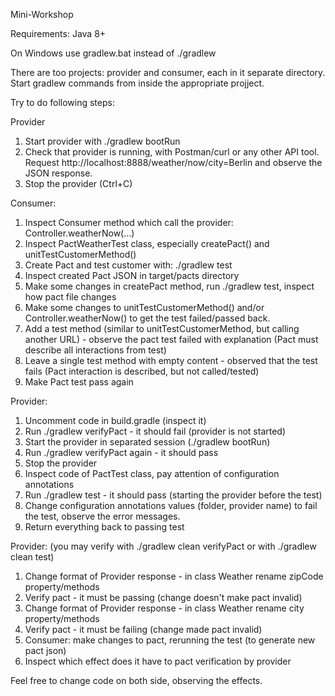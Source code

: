 Mini-Workshop

Requirements:
Java 8+

On Windows use gradlew.bat instead of ./gradlew

There are too projects: provider and consumer, each in it separate directory.
Start gradlew commands from inside the appropriate projject.

Try to do following steps:

Provider
1. Start provider with ./gradlew bootRun
2. Check that provider is running, with Postman/curl or any other API tool. Request http://localhost:8888/weather/now/city=Berlin and observe the JSON response.
3. Stop the provider (Ctrl+C)


Consumer:
1. Inspect Consumer method which call the provider: Controller.weatherNow(...)
2. Inspect PactWeatherTest class, especially createPact() and unitTestCustomerMethod()
3. Create Pact and test customer with: ./gradlew test
4. Inspect created Pact JSON in target/pacts directory
5. Make some changes in createPact method, run ./gradlew test, inspect how pact file changes
6. Make some changes to unitTestCustomerMethod() and/or Controller.weatherNow() to get the test failed/passed back.
7. Add a test method (similar to unitTestCustomerMethod, but calling another URL) - observe the pact test failed with explanation (Pact must describe all interactions from test)
8. Leave a single test method with empty content - observed that the test fails (Pact interaction is described, but not called/tested)
9. Make Pact test pass again

Provider:
1. Uncomment code in build.gradle (inspect it)
2. Run ./gradlew verifyPact - it should fail (provider is not started)
3. Start the provider in separated session (./gradlew bootRun)
4. Run ./gradlew verifyPact again - it should pass
5. Stop the provider
6. Inspect code of PactTest class, pay attention of configuration annotations
7. Run ./gradlew test - it should pass (starting the provider before the test)
8. Change configuration annotations values (folder, provider name)  to fail the test, observe the error messages.
9. Return everything back to passing test

Provider: (you may verify with ./gradlew clean 	verifyPact or with ./gradlew clean test)
1. Change format of Provider response - in class Weather rename zipCode property/methods
2. Verify pact - it must be passing (change doesn't make pact invalid)
3. Change format of Provider response - in class Weather rename city property/methods
4. Verify pact - it must be failing  (change made pact invalid)
5. Consumer: make changes to pact, rerunning the test (to generate new pact json)
6. Inspect which effect does it have to pact verification by provider


Feel free to change code on both side, observing the effects.